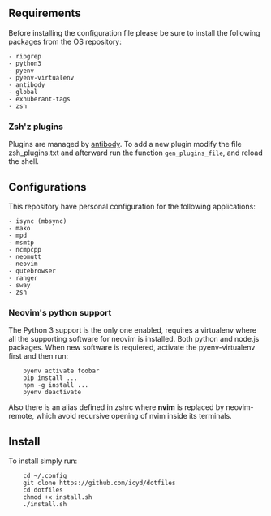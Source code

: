 ## Requirements

Before installing the configuration file please be sure to install the following packages from the OS repository:

    - ripgrep
    - python3
    - pyenv
    - pyenv-virtualenv
    - antibody
    - global
    - exhuberant-tags
    - zsh

### Zsh'z plugins

Plugins are managed by [antibody](http://getantibody.github.io/). To add a new
plugin modify the file zsh_plugins.txt and afterward run the function
`gen_plugins_file`, and reload the shell.

## Configurations

This repository have personal configuration for the following applications:

    - isync (mbsync)
    - mako
    - mpd
    - msmtp
    - ncmpcpp
    - neomutt
    - neovim
    - qutebrowser
    - ranger
    - sway
    - zsh

### Neovim's python support

The Python 3 support is the only one enabled, requires a virtualenv where all
the supporting software for neovim is installed. Both python and node.js
packages. When new software is requiered, activate the pyenv-virtualenv first
and then run:

```
    pyenv activate foobar
    pip install ...
    npm -g install ...
    pyenv deactivate
```

Also there is an alias defined in zshrc where **nvim** is replaced by
neovim-remote, which avoid recursive opening of nvim inside its terminals.

## Install

To install simply run:

```
    cd ~/.config
    git clone https://github.com/icyd/dotfiles
    cd dotfiles
    chmod +x install.sh
    ./install.sh
```
